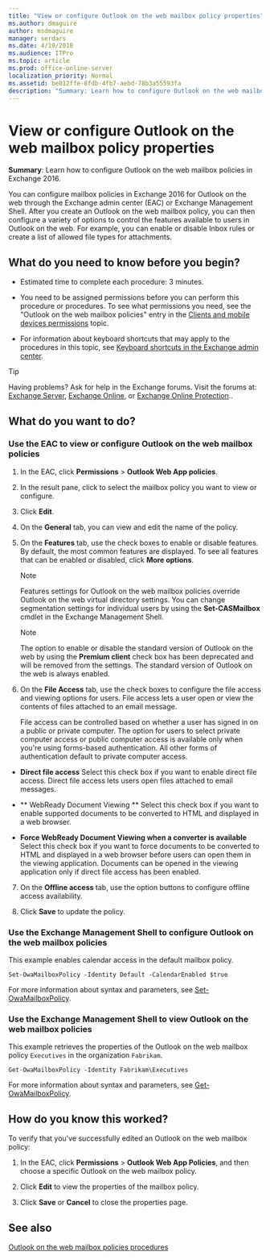```yaml
---
title: "View or configure Outlook on the web mailbox policy properties"
ms.author: dmaguire
author: msdmaguire
manager: serdars
ms.date: 4/19/2018
ms.audience: ITPro
ms.topic: article
ms.prod: office-online-server
localization_priority: Normal
ms.assetid: be012ffe-8fdb-4fb7-aebd-78b3a55593fa
description: "Summary: Learn how to configure Outlook on the web mailbox policies in Exchange 2016."
---
```


# View or configure Outlook on the web mailbox policy properties

 **Summary**: Learn how to configure Outlook on the web mailbox policies in Exchange 2016.
  
You can configure mailbox policies in Exchange 2016 for Outlook on the web through the Exchange admin center (EAC) or Exchange Management Shell. After you create an Outlook on the web mailbox policy, you can then configure a variety of options to control the features available to users in Outlook on the web. For example, you can enable or disable Inbox rules or create a list of allowed file types for attachments.
  
## What do you need to know before you begin?

- Estimated time to complete each procedure: 3 minutes.
    
- You need to be assigned permissions before you can perform this procedure or procedures. To see what permissions you need, see the "Outlook on the web mailbox policies" entry in the [Clients and mobile devices permissions](../../permissions/feature-permissions/client-and-mobile-device-permissions.md) topic. 
    
- For information about keyboard shortcuts that may apply to the procedures in this topic, see [Keyboard shortcuts in the Exchange admin center](../../about-documentation/eac-keyboard-shortcuts.md).
    
> [!TIP]
> Having problems? Ask for help in the Exchange forums. Visit the forums at: [Exchange Server](https://go.microsoft.com/fwlink/p/?linkId=60612), [Exchange Online](https://go.microsoft.com/fwlink/p/?linkId=267542), or [Exchange Online Protection](https://go.microsoft.com/fwlink/p/?linkId=285351).. 
  
## What do you want to do?

### Use the EAC to view or configure Outlook on the web mailbox policies

1. In the EAC, click **Permissions** > **Outlook Web App policies**.
    
2. In the result pane, click to select the mailbox policy you want to view or configure.
    
3. Click **Edit**.
    
4. On the **General** tab, you can view and edit the name of the policy. 
    
5. On the **Features** tab, use the check boxes to enable or disable features. By default, the most common features are displayed. To see all features that can be enabled or disabled, click **More options**.
    
    > [!NOTE]
    > Features settings for Outlook on the web mailbox policies override Outlook on the web virtual directory settings. You can change segmentation settings for individual users by using the **Set-CASMailbox** cmdlet in the Exchange Management Shell. 
  
    > [!NOTE]
    > The option to enable or disable the standard version of Outlook on the web by using the **Premium client** check box has been deprecated and will be removed from the settings. The standard version of Outlook on the web is always enabled. 
  
6. On the **File Access** tab, use the check boxes to configure the file access and viewing options for users. File access lets a user open or view the contents of files attached to an email message. 
    
    File access can be controlled based on whether a user has signed in on a public or private computer. The option for users to select private computer access or public computer access is available only when you're using forms-based authentication. All other forms of authentication default to private computer access.
    
  - **Direct file access** Select this check box if you want to enable direct file access. Direct file access lets users open files attached to email messages. 
    
  - ** WebReady Document Viewing ** Select this check box if you want to enable supported documents to be converted to HTML and displayed in a web browser. 
    
  - **Force WebReady Document Viewing when a converter is available** Select this check box if you want to force documents to be converted to HTML and displayed in a web browser before users can open them in the viewing application. Documents can be opened in the viewing application only if direct file access has been enabled. 
    
7. On the **Offline access** tab, use the option buttons to configure offline access availability. 
    
8. Click **Save** to update the policy. 
    
### Use the Exchange Management Shell to configure Outlook on the web mailbox policies

This example enables calendar access in the default mailbox policy.
  
```
Set-OwaMailboxPolicy -Identity Default -CalendarEnabled $true
```

For more information about syntax and parameters, see [Set-OwaMailboxPolicy](http://technet.microsoft.com/library/530166f7-ab42-4609-ba73-9b5a39b567be.aspx).
  
### Use the Exchange Management Shell to view Outlook on the web mailbox policies

This example retrieves the properties of the Outlook on the web mailbox policy  `Executives` in the organization  `Fabrikam`.
  
```
Get-OwaMailboxPolicy -Identity Fabrikam\Executives
```

For more information about syntax and parameters, see [Get-OwaMailboxPolicy](http://technet.microsoft.com/library/bdd580d3-8812-4b4a-93e8-c6401b0d2f0f.aspx).
  
## How do you know this worked?

To verify that you've successfully edited an Outlook on the web mailbox policy:
  
1. In the EAC, click **Permissions** > **Outlook Web App Policies**, and then choose a specific Outlook on the web mailbox policy.
    
2. Click **Edit** to view the properties of the mailbox policy. 
    
3. Click **Save** or **Cancel** to close the properties page. 
    
## See also

[Outlook on the web mailbox policies procedures](http://technet.microsoft.com/library/2f9fc960-6d0b-472a-a81a-6d8b629b4d5d.aspx)

